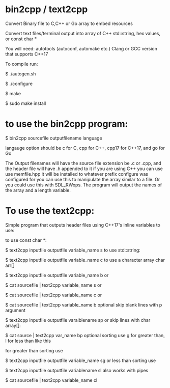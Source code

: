 # bin2cpp / text2cpp

Convert Binary file to C,C++ or Go array to embed resources

Convert text files/terminal output into array of C++ std::string, hex values, or const char *

You will need: autotools (autoconf, automake etc.)
Clang or GCC version that supports C++17

To compile run:


$ ./autogen.sh

$ ./configure

$ make

$ sudo make install


# to use the bin2cpp  program:

$ bin2cpp sourcefile outputfilename language

langauge option should be c for C, cpp for C++, cpp17 for C++17, and go for Go 


The Output filenames will have the source file extension be .c or .cpp, and the header file will have .h appended to it if you are using C++ you can use use memfile.hpp it will be installed to whatever prefix configure was configured for you can use this to manipulate the array similar to a
file. Or you could use this with SDL_RWops. The program will output the names of the array and a length variable.


# To use the text2cpp:

Simple program that outputs header files using C++17's inline variables to use:

to use const char *:

$ text2cpp inputfile outputfile variable_name s
to use std::string:

$ text2cpp inputfile outputfile variable_name c
to use a character array char arr[]

$ text2cpp inputfile outputfile variable_name b
or

$ cat sourcefile  | text2cpp variable_name s
or

$ cat sourcefile  | text2cpp variable_name c
or

$ cat sourcefile | text2cpp variable_name b
optional skip blank lines with p argument

$ text2cpp inputfile outputfile varaiblename sp
or skip lines with char array[]:

$ cat source | text2cpp var_name bp
optional sorting use g for greater than, l for less than like this

for greater than sorting use

$ text2cpp inputfile outputfile variable_name sg
or less than sorting use

$ text2cpp inputfile outputfile variablename sl
also works with pipes

$ cat sourcefile | text2cpp variable_name cl
